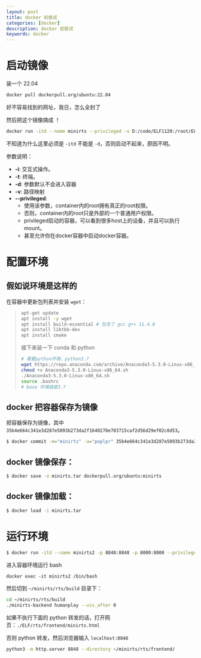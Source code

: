 ```yaml
---
layout: post
title: docker 初尝试
categories: [docker]
description: docker 初尝试
keywords: docker
---
```


# 启动镜像

装一个 22.04

```bash
docker pull dockerpull.org/ubuntu:22.04
```

好不容易找到的网址，我日，怎么全封了

然后把这个镜像搞成 ！

```bash
docker run -itd --name minirts --privileged -v D:/code/ELF1120:/root/ELF1120 dockerpull.org/ubuntu:22.04
```

不知道为什么这里必须是 `-itd` 不能是 `-d`，否则启动不起来，原因不明。

参数说明：

- **-i**: 交互式操作。
- **-t**: 终端。
- **-d**: 参数默认不会进入容器
- **-v**: 路径映射
- **--privileged**: 
  - 使用该参数，container内的root拥有真正的root权限。
  - 否则，container内的root只是外部的一个普通用户权限。
  - privileged启动的容器，可以看到很多host上的设备，并且可以执行mount。
  - 甚至允许你在docker容器中启动docker容器。 

# 配置环境

## 假如说环境是这样的

在容器中更新包列表并安装 `wget`：

> ```bash
> apt-get update
> apt install -y wget
> apt install build-essential # 包含了 gcc g++ 11.4.0
> apt install libtbb-dev
> apt install cmake
> ```
>
> 接下来装一下 conda 和 python
>
> ```bash
> # 需要python环境，python3.7
> wget https://repo.anaconda.com/archive/Anaconda3-5.3.0-Linux-x86_64.sh
> chmod +x Anaconda3-5.3.0-Linux-x86_64.sh
> ./Anaconda3-5.3.0-Linux-x86_64.sh
> source .bashrc
> # base 环境就是3.7
> ```

## docker 把容器保存为镜像

把容器保存为镜像，其中 `35b4e664c341e3d287e5093b273da2f1640270e703715caf2d56d29ef02c8d53`。

```bash
$ docker commit -m="minirts" -a="poplpr" 35b4e664c341e3d287e5093b273da2f1640270e703715caf2d56d29ef02c8d53 poplpr/minirts
```

## docker 镜像保存：

```bash
$ docker save -o minirts.tar dockerpull.org/ubuntu:minirts
```

## docker 镜像加载：

```bash
$ docker load -i minirts.tar
```

# 运行环境

```bash
$ docker run -itd --name minirts2 -p 8848:8848 -p 8000:8000 --privileged dockerpull.org/ubuntu:minirts
```

进入容器环境运行 bash

```
docker exec -it minirts2 /bin/bash
```

然后切到 `~/minirts/rts/build` 目录下：

```bash
cd ~/minirts/rts/build
./minirts-backend humanplay --vis_after 0
```

如果不执行下面的 python 转发的话，打开网页：`./ELF/rts/frontend/minirts.html`

否则 python 转发，然后浏览器输入 `localhost:8848`

```bash
python3 -m http.server 8848 --directory ~/minirts/rts/frontend/
```

